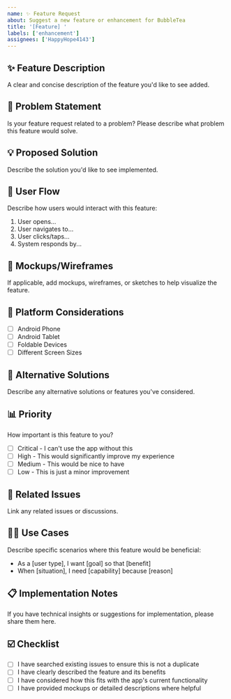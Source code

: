 ```yaml
---
name: ✨ Feature Request
about: Suggest a new feature or enhancement for BubbleTea
title: '[Feature] '
labels: ['enhancement']
assignees: ['HappyHope4143']
---
```


## ✨ Feature Description
A clear and concise description of the feature you'd like to see added.

## 🎯 Problem Statement
Is your feature request related to a problem? Please describe what problem this feature would solve.

## 💡 Proposed Solution
Describe the solution you'd like to see implemented.

## 🔄 User Flow
Describe how users would interact with this feature:
1. User opens...
2. User navigates to...
3. User clicks/taps...
4. System responds by...

## 🎨 Mockups/Wireframes
If applicable, add mockups, wireframes, or sketches to help visualize the feature.

## 📱 Platform Considerations
- [ ] Android Phone
- [ ] Android Tablet
- [ ] Foldable Devices
- [ ] Different Screen Sizes

## 🌟 Alternative Solutions
Describe any alternative solutions or features you've considered.

## 📊 Priority
How important is this feature to you?
- [ ] Critical - I can't use the app without this
- [ ] High - This would significantly improve my experience
- [ ] Medium - This would be nice to have
- [ ] Low - This is just a minor improvement

## 🔗 Related Issues
Link any related issues or discussions.

## 🧑‍💼 Use Cases
Describe specific scenarios where this feature would be beneficial:
- As a [user type], I want [goal] so that [benefit]
- When [situation], I need [capability] because [reason]

## 📋 Implementation Notes
If you have technical insights or suggestions for implementation, please share them here.

## ☑️ Checklist
- [ ] I have searched existing issues to ensure this is not a duplicate
- [ ] I have clearly described the feature and its benefits
- [ ] I have considered how this fits with the app's current functionality
- [ ] I have provided mockups or detailed descriptions where helpful